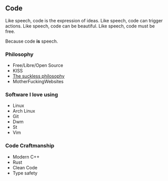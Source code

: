 ## Code

Like speech, code is the expression of ideas.
Like speech, code can trigger actions.
Like speech, code can be beautiful.
Like speech, code must be free.

Because code **is** speech.

### Philosophy

- Free/Libre/Open Source
- KISS
- [The suckless philosophy](articles/code/suckless.html)
- MotherFuckingWebsites

### Software I love using

- Linux
- Arch Linux
- Git
- Dwm
- St
- Vim

### Code Craftmanship

- Modern C++
- Rust
- Clean Code
- Type safety


